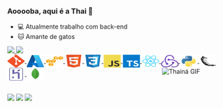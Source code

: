 ### Aooooba, aqui é a Thai 👋

- 💻 Atualmente trabalho com back-end
- 🐱 Amante de gatos

 <div>
  <a href="https://github.com/thainaferreira">
  <img height="180em" src="https://github-readme-stats.vercel.app/api?username=thainaferreira&show_icons=true&theme=cobalt&include_all_commits=true&count_private=true"/>
  <img height="180em" src="https://github-readme-stats.vercel.app/api/top-langs/?username=thainaferreira&layout=compact&langs_count=7&theme=cobalt"/>
</div>

 <div>
   <img align="center" alt="Thai-GIT" height="30" width="40" src="https://github.com/devicons/devicon/blob/master/icons/git/git-original.svg">
   <img align="center" alt="Thai-AZURE" height="30" width="40" src="https://github.com/devicons/devicon/blob/master/icons/azure/azure-original.svg">
   <img align="center" alt="Thai-AWS" height="30" width="40" src="https://github.com/devicons/devicon/blob/master/icons/amazonwebservices/amazonwebservices-original.svg">
   <img align="center" alt="Thai-HTML" height="30" width="40" src="https://github.com/devicons/devicon/blob/master/icons/html5/html5-original.svg">
   <img align="center" alt="Thai-CSS" height="30" width="40" src="https://github.com/devicons/devicon/blob/master/icons/css3/css3-original.svg">
   <img align="center" alt="Thai-Js" height="30" width="40" src="https://github.com/devicons/devicon/blob/master/icons/javascript/javascript-original.svg">
   <img align="center" alt="Thai-Ts" height="30" width="40" src="https://github.com/devicons/devicon/blob/master/icons/typescript/typescript-original.svg">
   <img align="center" alt="Thai-React" height="30" width="40" src="https://github.com/devicons/devicon/blob/master/icons/react/react-original.svg">
   <img align="center" alt="Thai-Redux" height="30" width="40" src="https://github.com/devicons/devicon/blob/master/icons/redux/redux-original.svg">
   <img align="center" alt="Thai-Python" height="30" width="40" src="https://github.com/devicons/devicon/blob/master/icons/python/python-original.svg">
   <img align="center" alt="Thai-Flask" height="30" width="40" src="https://github.com/devicons/devicon/blob/master/icons/flask/flask-original.svg">
   <img align="right" alt="Thainá GIF" width="150" height="150" border="0" src="https://i.picasion.com/pic91/82919ffb1de08e09b60a119423254634.gif" />
   <img align="center" alt="Thai-Heroku" height="30" width="40" src="https://github.com/devicons/devicon/blob/master/icons/heroku/heroku-original.svg">
   <img align="center" alt="Thai-MONGO" height="30" width="40" src="https://github.com/devicons/devicon/blob/master/icons/mongodb/mongodb-original.svg">
 </div>
  
  ##
  
 <div>
   <a href = "mailto:thainafecosta@gmail.com"><img src="https://img.shields.io/badge/-Gmail-%23333?style=for-the-badge&logo=gmail&logoColor=white" target="_blank"></a>
   <a href="https://www.linkedin.com/in/thainaferreira" target="_blank"><img src="https://img.shields.io/badge/-LinkedIn-%230077B5?style=for-the-badge&logo=linkedin&logoColor=white" target="_blank"></a>
   <a href="https://instagram.com/milkinhaa" target="_blank"><img src="https://img.shields.io/badge/-Instagram-%23E4405F?style=for-the-badge&logo=instagram&logoColor=white" target="_blank"></a>
 </div>
